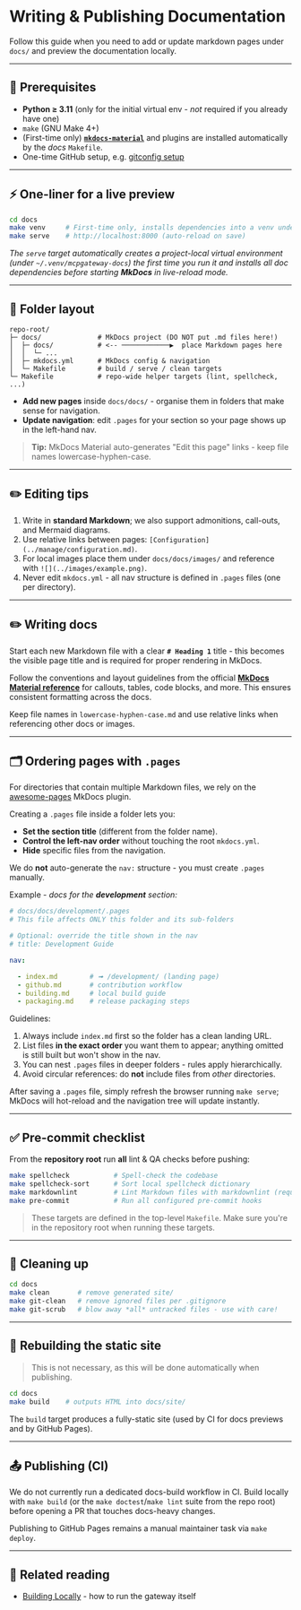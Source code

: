 # Writing & Publishing Documentation

Follow this guide when you need to add or update markdown pages under `docs/` and preview the documentation locally.

---

## 🧩 Prerequisites

* **Python ≥ 3.11** (only for the initial virtual env - *not* required if you already have one)
* `make` (GNU Make 4+)
* (First-time only) **[`mkdocs-material`](https://squidfunk.github.io/mkdocs-material/)** and plugins are installed automatically by the *docs* `Makefile`.
* One-time GitHub setup, e.g. [gitconfig setup](./github.md#16-personal-git-configuration-recommended)

---

## ⚡ One-liner for a live preview

```bash
cd docs
make venv     # First-time only, installs dependencies into a venv under `~/.venv/mcpgateway-docs`
make serve    # http://localhost:8000 (auto-reload on save)
```

*The `serve` target automatically creates a project-local virtual environment (under `~/.venv/mcpgateway-docs`) the first time you run it and installs all doc dependencies before starting **MkDocs** in live-reload mode.*

---

## 📂 Folder layout

```text
repo-root/
├─ docs/              # MkDocs project (DO NOT put .md files here!)
│  ├─ docs/           # <-- ────────────▶  place Markdown pages here
│  │  └─ ...
│  ├─ mkdocs.yml      # MkDocs config & navigation
│  └─ Makefile        # build / serve / clean targets
└─ Makefile           # repo-wide helper targets (lint, spellcheck, ...)
```

* **Add new pages** inside `docs/docs/` - organise them in folders that make sense for navigation.
* **Update navigation**: edit `.pages` for your section so your page shows up in the left-hand nav.

> **Tip:** MkDocs Material auto-generates "Edit this page" links - keep file names lowercase-hyphen-case.

---

## ✏️ Editing tips

1. Write in **standard Markdown**; we also support admonitions, call-outs, and Mermaid diagrams.
2. Use relative links between pages: `[Configuration](../manage/configuration.md)`.
3. For local images place them under `docs/docs/images/` and reference with `![](../images/example.png)`.
4. Never edit `mkdocs.yml` - all nav structure is defined in `.pages` files (one per directory).

---

## ✏️ Writing docs

Start each new Markdown file with a clear **`# Heading 1`** title - this becomes the visible page title and is required for proper rendering in MkDocs.

Follow the conventions and layout guidelines from the official **[MkDocs Material reference](https://squidfunk.github.io/mkdocs-material/reference/)** for callouts, tables, code blocks, and more. This ensures consistent formatting across the docs.

Keep file names in `lowercase-hyphen-case.md` and use relative links when referencing other docs or images.

---

## 🗂️ Ordering pages with `.pages`

For directories that contain multiple Markdown files, we rely on the [awesome-pages](https://henrywhitaker3.github.io/mkdocs-material-dark-theme/plugins/awesome-pages/) MkDocs plugin.

Creating a `.pages` file inside a folder lets you:

* **Set the section title** (different from the folder name).
* **Control the left-nav order** without touching the root `mkdocs.yml`.
* **Hide** specific files from the navigation.

We do **not** auto-generate the `nav:` structure - you must create `.pages` manually.

Example - *docs for the **development** section:*

```yaml
# docs/docs/development/.pages
# This file affects ONLY this folder and its sub-folders

# Optional: override the title shown in the nav
# title: Development Guide

nav:

  - index.md        # ➟ /development/ (landing page)
  - github.md       # contribution workflow
  - building.md     # local build guide
  - packaging.md    # release packaging steps
```

Guidelines:

1. Always include `index.md` first so the folder has a clean landing URL.
2. List files **in the exact order** you want them to appear; anything omitted is still built but won't show in the nav.
3. You can nest `.pages` files in deeper folders - rules apply hierarchically.
4. Avoid circular references: do **not** include files from *other* directories.

After saving a `.pages` file, simply refresh the browser running `make serve`; MkDocs will hot-reload and the navigation tree will update instantly.

---



## ✅ Pre-commit checklist

From the **repository root** run **all** lint & QA checks before pushing:

```bash
make spellcheck           # Spell-check the codebase
make spellcheck-sort      # Sort local spellcheck dictionary
make markdownlint         # Lint Markdown files with markdownlint (requires markdownlint-cli)
make pre-commit           # Run all configured pre-commit hooks
```

> These targets are defined in the top-level `Makefile`. Make sure you're in the repository root when running these targets.

---

## 🧹 Cleaning up

```bash
cd docs
make clean       # remove generated site/
make git-clean   # remove ignored files per .gitignore
make git-scrub   # blow away *all* untracked files - use with care!
```

---

## 🔄 Rebuilding the static site

> This is not necessary, as this will be done automatically when publishing.

```bash
cd docs
make build    # outputs HTML into docs/site/
```

The `build` target produces a fully-static site (used by CI for docs previews and by GitHub Pages).

---

## 📤 Publishing (CI)

We do not currently run a dedicated docs-build workflow in CI. Build locally with `make build` (or the `make doctest`/`make lint` suite from the repo root) before opening a PR that touches docs-heavy changes.

Publishing to GitHub Pages remains a manual maintainer task via `make deploy`.

---

## 🔗 Related reading

* [Building Locally](building.md) - how to run the gateway itself

